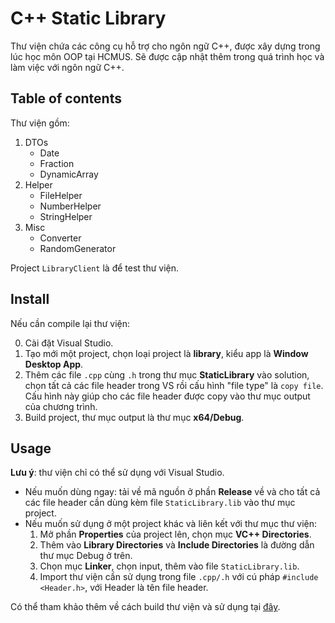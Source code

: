 # C++ Static Library
Thư viện chứa các công cụ hỗ trợ cho ngôn ngữ C++, được xây dựng trong lúc học môn OOP tại HCMUS. Sẽ được cập nhật thêm trong quá trình học và làm việc với ngôn ngữ C++.

## Table of contents
Thư viện gồm:
1. DTOs
	- Date
	- Fraction
	- DynamicArray
2. Helper
	- FileHelper
	- NumberHelper
	- StringHelper
3. Misc
	- Converter
	- RandomGenerator

Project `LibraryClient` là để test thư viện.

## Install
Nếu cần compile lại thư viện:

0. Cài đặt Visual Studio.
1. Tạo mới một project, chọn loại project là **library**, kiểu app là **Window Desktop App**.
2. Thêm các file `.cpp` cùng `.h` trong thư mục **StaticLibrary** vào solution, chọn tất cả các file header trong VS rồi cấu hình "file type" là `copy file`. Cấu hình này giúp cho các file header được copy vào thư mục output của chương trình.
3. Build project, thư mục output là thư mục **x64/Debug**.

## Usage
**Lưu ý**: thư viện chỉ có thể sử dụng với Visual Studio.
- Nếu muốn dùng ngay: tải về mã nguồn ở phần **Release** về và cho tất cả các file header cần dùng kèm file `StaticLibrary.lib` vào thư mục project.
- Nếu muốn sử dụng ở một project khác và liên kết với thư mục thư viện:
	1. Mở phần **Properties** của project lên, chọn mục **VC++ Directories**.
	2. Thêm vào **Library Directories** và **Include Directories** là đường dẫn thư mục Debug ở trên.
	3. Chọn mục **Linker**, chọn input, thêm vào file `StaticLibrary.lib`.
	4. Import thư viện cần sử dụng trong file `.cpp/.h` với cú pháp `#include <Header.h>`, với Header là tên file header.

Có thể tham khảo thêm về cách build thư viện và sử dụng tại [đây](https://docs.microsoft.com/en-us/cpp/build/walkthrough-creating-and-using-a-static-library-cpp?view=msvc-170).

